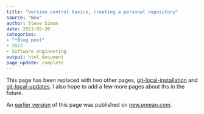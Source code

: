 ```yaml
---
title: "Version control basics, creating a personal repository"
source: "New"
author: Steve Simon
date: 2023-05-30
categories:
- "*Blog post"
- 2023
- Software engineering
output: html_document
page_update: complete
---
```


This page has been replaced with two other pages, [git-local-installation][sim3] and [git-local-updates][sim4]. I also hope to add a few more pages about ths in the future.

[sim3]: http://new.pmean.com/git-local-installation/
[sim4]: http://new.pmean.com/git-local-updates/

An [earlier version][sim2] of this page was published on [new.pmean.com][sim1].

[sim1]: http://new.pmean.com
[sim2]: http://new.pmean.com/git-personal-repository/
